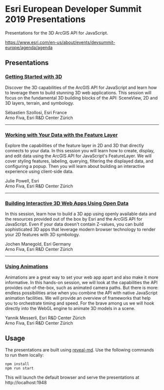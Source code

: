 # Esri European Developer Summit 2019 Presentations

Presentations for the 3D ArcGIS API for JavaScript.

https://www.esri.com/en-us/about/events/devsummit-europe/agenda/agenda

## Presentations

### [Getting Started with 3D](https://arnofiva.github.io/2019-11-devsummit-eu-presentations/getting-started-with-3d.html)

Discover the 3D capabilities of the ArcGIS API for JavaScript and learn how to leverage them to build stunning 3D web applications. This session will focus on the fundamental 3D building blocks of the API: SceneView, 2D and 3D layers, terrain, and symbology.

Sébastien Szollosi, Esri France \
Arno Fiva, Esri R&D Center Zürich

---

### [Working with Your Data with the Feature Layer](https://arnofiva.github.io/2019-11-devsummit-eu-presentations/working-with-feature-layers.html)

Explore the capabilities of the feature layer in 2D and 3D that directly connects to your data. In this session you will learn how to create, display, and edit data using the ArcGIS API for JavaScript's FeatureLayer. We will cover styling features, labeling, querying, filtering the displayed data, and configuring a popup. Then you will learn about building an interactive experience using client-side data.

Julie Powell, Esri\
Arno Fiva, Esri R&D Center Zürich

---

### [Building Interactive 3D Web Apps Using Open Data](https://arnofiva.github.io/2019-11-devsummit-eu-presentations/building-web-apps.html)

In this session, learn how to build a 3D app using openly available data and the resources provided out of the box by Esri and the ArcGIS API for JavaScript. Even if your data doesn't contain Z-values, you can build sophisticated 3D apps that leverage modern browser technology to render your 2D features with 3D symbology.

Jochen Manegold, Esri Germany \
Arno Fiva, Esri R&D Center Zürich

---

### [Using Animations](https://arnofiva.github.io/2019-11-devsummit-eu-presentations/using-animations.html)

Animations are a great way to set your web app apart and also make it more informative. In this hands-on session, we will look at the capabilities the API provides out-of-the-box, such as animated camera paths. But there is more: endless possibilities arise when you combine the API with native JavaScript animation facilities. We will provide an overview of frameworks that help you to orchestrate timing and speed. For the brave among us we will hook directly into the WebGL engine to animate 3D models in a scene.

Yannik Messerli, Esri R&D Center Zürich \
Arno Fiva, Esri R&D Center Zürich

## Usage

The presentations are built using [reveal-md](https://github.com/webpro/reveal-md). Use the following commands to run them locally:

```
npm install
npm run start
```

This will launch the default browser and serve the presentations at http://localhost:1948
